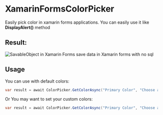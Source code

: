 # XamarinFormsColorPicker
Easily pick color in xamarin forms applications. 
You can easily use it like **DisplayAlert()** method 

## Result:

![SavableObject in Xamarin Forms save data in Xamarin forms with no sql](https://media.giphy.com/media/23Z4AW80SrG8ZHrbjZ/giphy.gif)



## Usage 
You can use with default colors:
```csharp
var result = await ColorPicker.GetColorAsync("Primary Color", "Choose a color:");
```

Or You may want to set your custom colors:

```csharp
var result = await ColorPicker.GetColorAsync("Primary Color", "Choose a color:",Color.Cyan, Color.Aqua, Color.Azure, Color.Blue, Color.BlueViolet);
```


